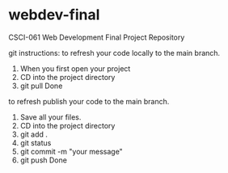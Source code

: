 # webdev-final
CSCI-061 Web Development Final Project Repository

git instructions:
to refresh your code locally to the main branch.
1. When you first open your project
2. CD into the project directory
3. git pull
Done

to refresh publish your code to the main branch.
1. Save all your files.
2. CD into the project directory
3. git add .
4. git status
5. git commit -m "your message"
6. git push
Done
